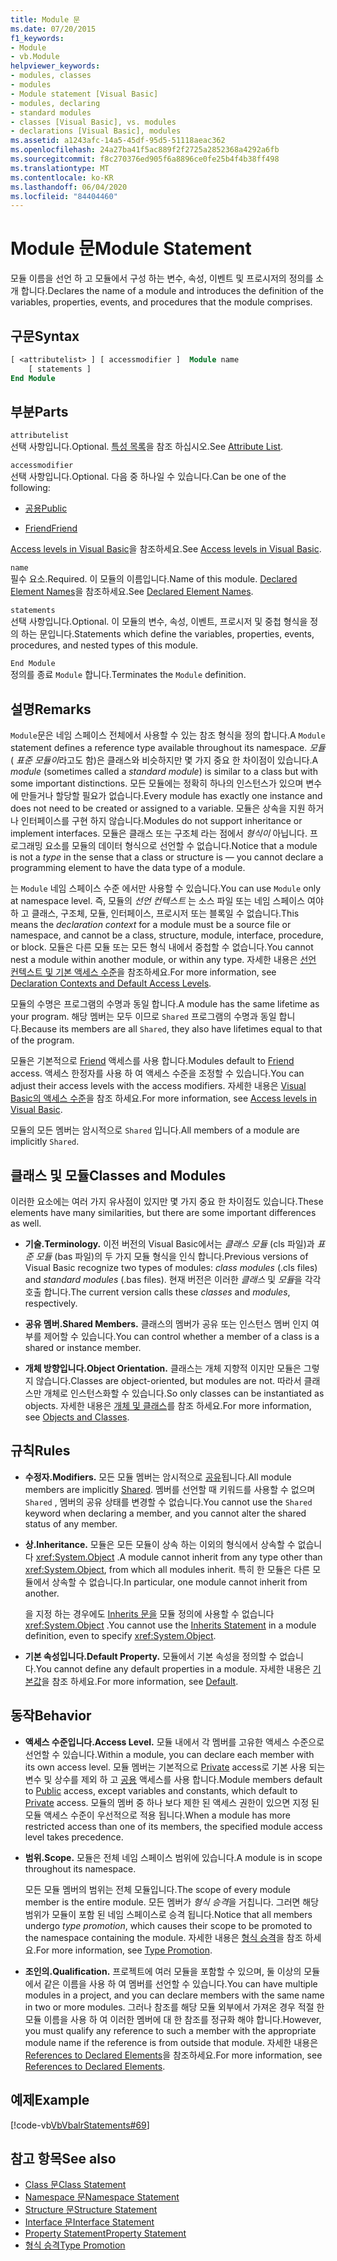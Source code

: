 ```yaml
---
title: Module 문
ms.date: 07/20/2015
f1_keywords:
- Module
- vb.Module
helpviewer_keywords:
- modules, classes
- modules
- Module statement [Visual Basic]
- modules, declaring
- standard modules
- classes [Visual Basic], vs. modules
- declarations [Visual Basic], modules
ms.assetid: a1243afc-14a5-45df-95d5-51118aeac362
ms.openlocfilehash: 24a27ba41f5ac889f2f2725a2852368a4292a6fb
ms.sourcegitcommit: f8c270376ed905f6a8896ce0fe25b4f4b38ff498
ms.translationtype: MT
ms.contentlocale: ko-KR
ms.lasthandoff: 06/04/2020
ms.locfileid: "84404460"
---
```

# <a name="module-statement"></a><span data-ttu-id="f9237-102">Module 문</span><span class="sxs-lookup"><span data-stu-id="f9237-102">Module Statement</span></span>

<span data-ttu-id="f9237-103">모듈 이름을 선언 하 고 모듈에서 구성 하는 변수, 속성, 이벤트 및 프로시저의 정의를 소개 합니다.</span><span class="sxs-lookup"><span data-stu-id="f9237-103">Declares the name of a module and introduces the definition of the variables, properties, events, and procedures that the module comprises.</span></span>

## <a name="syntax"></a><span data-ttu-id="f9237-104">구문</span><span class="sxs-lookup"><span data-stu-id="f9237-104">Syntax</span></span>

```vb
[ <attributelist> ] [ accessmodifier ]  Module name
    [ statements ]
End Module
```

## <a name="parts"></a><span data-ttu-id="f9237-105">부분</span><span class="sxs-lookup"><span data-stu-id="f9237-105">Parts</span></span>

`attributelist`  
<span data-ttu-id="f9237-106">선택 사항입니다.</span><span class="sxs-lookup"><span data-stu-id="f9237-106">Optional.</span></span> <span data-ttu-id="f9237-107">[특성 목록](attribute-list.md)을 참조 하십시오.</span><span class="sxs-lookup"><span data-stu-id="f9237-107">See [Attribute List](attribute-list.md).</span></span>

`accessmodifier`  
<span data-ttu-id="f9237-108">선택 사항입니다.</span><span class="sxs-lookup"><span data-stu-id="f9237-108">Optional.</span></span> <span data-ttu-id="f9237-109">다음 중 하나일 수 있습니다.</span><span class="sxs-lookup"><span data-stu-id="f9237-109">Can be one of the following:</span></span>

- [<span data-ttu-id="f9237-110">공용</span><span class="sxs-lookup"><span data-stu-id="f9237-110">Public</span></span>](../modifiers/public.md)

- [<span data-ttu-id="f9237-111">Friend</span><span class="sxs-lookup"><span data-stu-id="f9237-111">Friend</span></span>](../modifiers/friend.md)

<span data-ttu-id="f9237-112">[Access levels in Visual Basic](../../programming-guide/language-features/declared-elements/access-levels.md)을 참조하세요.</span><span class="sxs-lookup"><span data-stu-id="f9237-112">See [Access levels in Visual Basic](../../programming-guide/language-features/declared-elements/access-levels.md).</span></span>

`name`  
<span data-ttu-id="f9237-113">필수 요소.</span><span class="sxs-lookup"><span data-stu-id="f9237-113">Required.</span></span> <span data-ttu-id="f9237-114">이 모듈의 이름입니다.</span><span class="sxs-lookup"><span data-stu-id="f9237-114">Name of this module.</span></span> <span data-ttu-id="f9237-115">[Declared Element Names](../../programming-guide/language-features/declared-elements/declared-element-names.md)을 참조하세요.</span><span class="sxs-lookup"><span data-stu-id="f9237-115">See [Declared Element Names](../../programming-guide/language-features/declared-elements/declared-element-names.md).</span></span>

`statements`  
<span data-ttu-id="f9237-116">선택 사항입니다.</span><span class="sxs-lookup"><span data-stu-id="f9237-116">Optional.</span></span> <span data-ttu-id="f9237-117">이 모듈의 변수, 속성, 이벤트, 프로시저 및 중첩 형식을 정의 하는 문입니다.</span><span class="sxs-lookup"><span data-stu-id="f9237-117">Statements which define the variables, properties, events, procedures, and nested types of this module.</span></span>

`End Module`  
<span data-ttu-id="f9237-118">정의를 종료 `Module` 합니다.</span><span class="sxs-lookup"><span data-stu-id="f9237-118">Terminates the `Module` definition.</span></span>

## <a name="remarks"></a><span data-ttu-id="f9237-119">설명</span><span class="sxs-lookup"><span data-stu-id="f9237-119">Remarks</span></span>

<span data-ttu-id="f9237-120">`Module`문은 네임 스페이스 전체에서 사용할 수 있는 참조 형식을 정의 합니다.</span><span class="sxs-lookup"><span data-stu-id="f9237-120">A `Module` statement defines a reference type available throughout its namespace.</span></span> <span data-ttu-id="f9237-121">*모듈* ( *표준 모듈이*라고도 함)은 클래스와 비슷하지만 몇 가지 중요 한 차이점이 있습니다.</span><span class="sxs-lookup"><span data-stu-id="f9237-121">A *module* (sometimes called a *standard module*) is similar to a class but with some important distinctions.</span></span> <span data-ttu-id="f9237-122">모든 모듈에는 정확히 하나의 인스턴스가 있으며 변수에 만들거나 할당할 필요가 없습니다.</span><span class="sxs-lookup"><span data-stu-id="f9237-122">Every module has exactly one instance and does not need to be created or assigned to a variable.</span></span> <span data-ttu-id="f9237-123">모듈은 상속을 지원 하거나 인터페이스를 구현 하지 않습니다.</span><span class="sxs-lookup"><span data-stu-id="f9237-123">Modules do not support inheritance or implement interfaces.</span></span> <span data-ttu-id="f9237-124">모듈은 클래스 또는 구조체 라는 점에서 *형식이* 아닙니다. 프로그래밍 요소를 모듈의 데이터 형식으로 선언할 수 없습니다.</span><span class="sxs-lookup"><span data-stu-id="f9237-124">Notice that a module is not a *type* in the sense that a class or structure is — you cannot declare a programming element to have the data type of a module.</span></span>

<span data-ttu-id="f9237-125">는 `Module` 네임 스페이스 수준 에서만 사용할 수 있습니다.</span><span class="sxs-lookup"><span data-stu-id="f9237-125">You can use `Module` only at namespace level.</span></span> <span data-ttu-id="f9237-126">즉, 모듈의 *선언 컨텍스트* 는 소스 파일 또는 네임 스페이스 여야 하 고 클래스, 구조체, 모듈, 인터페이스, 프로시저 또는 블록일 수 없습니다.</span><span class="sxs-lookup"><span data-stu-id="f9237-126">This means the *declaration context* for a module must be a source file or namespace, and cannot be a class, structure, module, interface, procedure, or block.</span></span> <span data-ttu-id="f9237-127">모듈은 다른 모듈 또는 모든 형식 내에서 중첩할 수 없습니다.</span><span class="sxs-lookup"><span data-stu-id="f9237-127">You cannot nest a module within another module, or within any type.</span></span> <span data-ttu-id="f9237-128">자세한 내용은 [선언 컨텍스트 및 기본 액세스 수준](declaration-contexts-and-default-access-levels.md)을 참조하세요.</span><span class="sxs-lookup"><span data-stu-id="f9237-128">For more information, see [Declaration Contexts and Default Access Levels](declaration-contexts-and-default-access-levels.md).</span></span>

<span data-ttu-id="f9237-129">모듈의 수명은 프로그램의 수명과 동일 합니다.</span><span class="sxs-lookup"><span data-stu-id="f9237-129">A module has the same lifetime as your program.</span></span> <span data-ttu-id="f9237-130">해당 멤버는 모두 이므로 `Shared` 프로그램의 수명과 동일 합니다.</span><span class="sxs-lookup"><span data-stu-id="f9237-130">Because its members are all `Shared`, they also have lifetimes equal to that of the program.</span></span>

<span data-ttu-id="f9237-131">모듈은 기본적으로 [Friend](../modifiers/friend.md) 액세스를 사용 합니다.</span><span class="sxs-lookup"><span data-stu-id="f9237-131">Modules default to [Friend](../modifiers/friend.md) access.</span></span> <span data-ttu-id="f9237-132">액세스 한정자를 사용 하 여 액세스 수준을 조정할 수 있습니다.</span><span class="sxs-lookup"><span data-stu-id="f9237-132">You can adjust their access levels with the access modifiers.</span></span> <span data-ttu-id="f9237-133">자세한 내용은 [Visual Basic의 액세스 수준](../../programming-guide/language-features/declared-elements/access-levels.md)을 참조 하세요.</span><span class="sxs-lookup"><span data-stu-id="f9237-133">For more information, see [Access levels in Visual Basic](../../programming-guide/language-features/declared-elements/access-levels.md).</span></span>

<span data-ttu-id="f9237-134">모듈의 모든 멤버는 암시적으로 `Shared` 입니다.</span><span class="sxs-lookup"><span data-stu-id="f9237-134">All members of a module are implicitly `Shared`.</span></span>

## <a name="classes-and-modules"></a><span data-ttu-id="f9237-135">클래스 및 모듈</span><span class="sxs-lookup"><span data-stu-id="f9237-135">Classes and Modules</span></span>

<span data-ttu-id="f9237-136">이러한 요소에는 여러 가지 유사점이 있지만 몇 가지 중요 한 차이점도 있습니다.</span><span class="sxs-lookup"><span data-stu-id="f9237-136">These elements have many similarities, but there are some important differences as well.</span></span>

- <span data-ttu-id="f9237-137">**기술.**</span><span class="sxs-lookup"><span data-stu-id="f9237-137">**Terminology.**</span></span> <span data-ttu-id="f9237-138">이전 버전의 Visual Basic에서는 *클래스 모듈* (cls 파일)과 *표준 모듈* (bas 파일)의 두 가지 모듈 형식을 인식 합니다.</span><span class="sxs-lookup"><span data-stu-id="f9237-138">Previous versions of Visual Basic recognize two types of modules: *class modules* (.cls files) and *standard modules* (.bas files).</span></span> <span data-ttu-id="f9237-139">현재 버전은 이러한 *클래스* 및 *모듈*을 각각 호출 합니다.</span><span class="sxs-lookup"><span data-stu-id="f9237-139">The current version calls these *classes* and *modules*, respectively.</span></span>

- <span data-ttu-id="f9237-140">**공유 멤버.**</span><span class="sxs-lookup"><span data-stu-id="f9237-140">**Shared Members.**</span></span> <span data-ttu-id="f9237-141">클래스의 멤버가 공유 또는 인스턴스 멤버 인지 여부를 제어할 수 있습니다.</span><span class="sxs-lookup"><span data-stu-id="f9237-141">You can control whether a member of a class is a shared or instance member.</span></span>

- <span data-ttu-id="f9237-142">**개체 방향입니다.**</span><span class="sxs-lookup"><span data-stu-id="f9237-142">**Object Orientation.**</span></span> <span data-ttu-id="f9237-143">클래스는 개체 지향적 이지만 모듈은 그렇지 않습니다.</span><span class="sxs-lookup"><span data-stu-id="f9237-143">Classes are object-oriented, but modules are not.</span></span> <span data-ttu-id="f9237-144">따라서 클래스만 개체로 인스턴스화할 수 있습니다.</span><span class="sxs-lookup"><span data-stu-id="f9237-144">So only classes can be instantiated as objects.</span></span> <span data-ttu-id="f9237-145">자세한 내용은 [개체 및 클래스](../../programming-guide/language-features/objects-and-classes/index.md)를 참조 하세요.</span><span class="sxs-lookup"><span data-stu-id="f9237-145">For more information, see [Objects and Classes](../../programming-guide/language-features/objects-and-classes/index.md).</span></span>

## <a name="rules"></a><span data-ttu-id="f9237-146">규칙</span><span class="sxs-lookup"><span data-stu-id="f9237-146">Rules</span></span>

- <span data-ttu-id="f9237-147">**수정자.**</span><span class="sxs-lookup"><span data-stu-id="f9237-147">**Modifiers.**</span></span> <span data-ttu-id="f9237-148">모든 모듈 멤버는 암시적으로 [공유](../modifiers/shared.md)됩니다.</span><span class="sxs-lookup"><span data-stu-id="f9237-148">All module members are implicitly [Shared](../modifiers/shared.md).</span></span> <span data-ttu-id="f9237-149">멤버를 선언할 때 키워드를 사용할 수 없으며 `Shared` , 멤버의 공유 상태를 변경할 수 없습니다.</span><span class="sxs-lookup"><span data-stu-id="f9237-149">You cannot use the `Shared` keyword when declaring a member, and you cannot alter the shared status of any member.</span></span>

- <span data-ttu-id="f9237-150">**상.**</span><span class="sxs-lookup"><span data-stu-id="f9237-150">**Inheritance.**</span></span> <span data-ttu-id="f9237-151">모듈은 모든 모듈이 상속 하는 이외의 형식에서 상속할 수 없습니다 <xref:System.Object> .</span><span class="sxs-lookup"><span data-stu-id="f9237-151">A module cannot inherit from any type other than <xref:System.Object>, from which all modules inherit.</span></span> <span data-ttu-id="f9237-152">특히 한 모듈은 다른 모듈에서 상속할 수 없습니다.</span><span class="sxs-lookup"><span data-stu-id="f9237-152">In particular, one module cannot inherit from another.</span></span>

  <span data-ttu-id="f9237-153">을 지정 하는 경우에도 [Inherits 문을](inherits-statement.md) 모듈 정의에 사용할 수 없습니다 <xref:System.Object> .</span><span class="sxs-lookup"><span data-stu-id="f9237-153">You cannot use the [Inherits Statement](inherits-statement.md) in a module definition, even to specify <xref:System.Object>.</span></span>

- <span data-ttu-id="f9237-154">**기본 속성입니다.**</span><span class="sxs-lookup"><span data-stu-id="f9237-154">**Default Property.**</span></span> <span data-ttu-id="f9237-155">모듈에서 기본 속성을 정의할 수 없습니다.</span><span class="sxs-lookup"><span data-stu-id="f9237-155">You cannot define any default properties in a module.</span></span> <span data-ttu-id="f9237-156">자세한 내용은 [기본값](../modifiers/default.md)을 참조 하세요.</span><span class="sxs-lookup"><span data-stu-id="f9237-156">For more information, see [Default](../modifiers/default.md).</span></span>

## <a name="behavior"></a><span data-ttu-id="f9237-157">동작</span><span class="sxs-lookup"><span data-stu-id="f9237-157">Behavior</span></span>

- <span data-ttu-id="f9237-158">**액세스 수준입니다.**</span><span class="sxs-lookup"><span data-stu-id="f9237-158">**Access Level.**</span></span> <span data-ttu-id="f9237-159">모듈 내에서 각 멤버를 고유한 액세스 수준으로 선언할 수 있습니다.</span><span class="sxs-lookup"><span data-stu-id="f9237-159">Within a module, you can declare each member with its own access level.</span></span> <span data-ttu-id="f9237-160">모듈 멤버는 기본적으로 [Private](../modifiers/private.md) access로 기본 사용 되는 변수 및 상수를 제외 하 고 [공용](../modifiers/public.md) 액세스를 사용 합니다.</span><span class="sxs-lookup"><span data-stu-id="f9237-160">Module members default to [Public](../modifiers/public.md) access, except variables and constants, which default to [Private](../modifiers/private.md) access.</span></span> <span data-ttu-id="f9237-161">모듈의 멤버 중 하나 보다 제한 된 액세스 권한이 있으면 지정 된 모듈 액세스 수준이 우선적으로 적용 됩니다.</span><span class="sxs-lookup"><span data-stu-id="f9237-161">When a module has more restricted access than one of its members, the specified module access level takes precedence.</span></span>

- <span data-ttu-id="f9237-162">**범위.**</span><span class="sxs-lookup"><span data-stu-id="f9237-162">**Scope.**</span></span> <span data-ttu-id="f9237-163">모듈은 전체 네임 스페이스 범위에 있습니다.</span><span class="sxs-lookup"><span data-stu-id="f9237-163">A module is in scope throughout its namespace.</span></span>

  <span data-ttu-id="f9237-164">모든 모듈 멤버의 범위는 전체 모듈입니다.</span><span class="sxs-lookup"><span data-stu-id="f9237-164">The scope of every module member is the entire module.</span></span> <span data-ttu-id="f9237-165">모든 멤버가 *형식 승격*을 거칩니다. 그러면 해당 범위가 모듈이 포함 된 네임 스페이스로 승격 됩니다.</span><span class="sxs-lookup"><span data-stu-id="f9237-165">Notice that all members undergo *type promotion*, which causes their scope to be promoted to the namespace containing the module.</span></span> <span data-ttu-id="f9237-166">자세한 내용은 [형식 승격](../../programming-guide/language-features/declared-elements/type-promotion.md)을 참조 하세요.</span><span class="sxs-lookup"><span data-stu-id="f9237-166">For more information, see [Type Promotion](../../programming-guide/language-features/declared-elements/type-promotion.md).</span></span>

- <span data-ttu-id="f9237-167">**조인의.**</span><span class="sxs-lookup"><span data-stu-id="f9237-167">**Qualification.**</span></span> <span data-ttu-id="f9237-168">프로젝트에 여러 모듈을 포함할 수 있으며, 둘 이상의 모듈에서 같은 이름을 사용 하 여 멤버를 선언할 수 있습니다.</span><span class="sxs-lookup"><span data-stu-id="f9237-168">You can have multiple modules in a project, and you can declare members with the same name in two or more modules.</span></span> <span data-ttu-id="f9237-169">그러나 참조를 해당 모듈 외부에서 가져온 경우 적절 한 모듈 이름을 사용 하 여 이러한 멤버에 대 한 참조를 정규화 해야 합니다.</span><span class="sxs-lookup"><span data-stu-id="f9237-169">However, you must qualify any reference to such a member with the appropriate module name if the reference is from outside that module.</span></span> <span data-ttu-id="f9237-170">자세한 내용은 [References to Declared Elements](../../programming-guide/language-features/declared-elements/references-to-declared-elements.md)을 참조하세요.</span><span class="sxs-lookup"><span data-stu-id="f9237-170">For more information, see [References to Declared Elements](../../programming-guide/language-features/declared-elements/references-to-declared-elements.md).</span></span>

## <a name="example"></a><span data-ttu-id="f9237-171">예제</span><span class="sxs-lookup"><span data-stu-id="f9237-171">Example</span></span>

[!code-vb[VbVbalrStatements#69](~/samples/snippets/visualbasic/VS_Snippets_VBCSharp/VbVbalrStatements/VB/Class1.vb#69)]

## <a name="see-also"></a><span data-ttu-id="f9237-172">참고 항목</span><span class="sxs-lookup"><span data-stu-id="f9237-172">See also</span></span>

- [<span data-ttu-id="f9237-173">Class 문</span><span class="sxs-lookup"><span data-stu-id="f9237-173">Class Statement</span></span>](class-statement.md)
- [<span data-ttu-id="f9237-174">Namespace 문</span><span class="sxs-lookup"><span data-stu-id="f9237-174">Namespace Statement</span></span>](namespace-statement.md)
- [<span data-ttu-id="f9237-175">Structure 문</span><span class="sxs-lookup"><span data-stu-id="f9237-175">Structure Statement</span></span>](structure-statement.md)
- [<span data-ttu-id="f9237-176">Interface 문</span><span class="sxs-lookup"><span data-stu-id="f9237-176">Interface Statement</span></span>](interface-statement.md)
- [<span data-ttu-id="f9237-177">Property Statement</span><span class="sxs-lookup"><span data-stu-id="f9237-177">Property Statement</span></span>](property-statement.md)
- [<span data-ttu-id="f9237-178">형식 승격</span><span class="sxs-lookup"><span data-stu-id="f9237-178">Type Promotion</span></span>](../../programming-guide/language-features/declared-elements/type-promotion.md)
